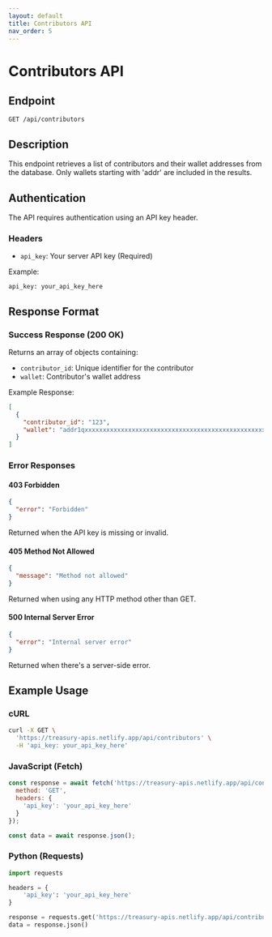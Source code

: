 ```yaml
---
layout: default
title: Contributors API
nav_order: 5
---
```


# Contributors API

## Endpoint
```
GET /api/contributors
```

## Description
This endpoint retrieves a list of contributors and their wallet addresses from the database. Only wallets starting with 'addr' are included in the results.

## Authentication
The API requires authentication using an API key header.

### Headers
- `api_key`: Your server API key (Required)

Example:
```
api_key: your_api_key_here
```

## Response Format

### Success Response (200 OK)
Returns an array of objects containing:
- `contributor_id`: Unique identifier for the contributor
- `wallet`: Contributor's wallet address

Example Response:
```json
[
  {
    "contributor_id": "123",
    "wallet": "addr1qxxxxxxxxxxxxxxxxxxxxxxxxxxxxxxxxxxxxxxxxxxxxxxxxxxxxxxxxxxx"
  }
]
```

### Error Responses

#### 403 Forbidden
```json
{
  "error": "Forbidden"
}
```
Returned when the API key is missing or invalid.

#### 405 Method Not Allowed
```json
{
  "message": "Method not allowed"
}
```
Returned when using any HTTP method other than GET.

#### 500 Internal Server Error
```json
{
  "error": "Internal server error"
}
```
Returned when there's a server-side error.

## Example Usage

### cURL
```bash
curl -X GET \
  'https://treasury-apis.netlify.app/api/contributors' \
  -H 'api_key: your_api_key_here'
```

### JavaScript (Fetch)
```javascript
const response = await fetch('https://treasury-apis.netlify.app/api/contributors', {
  method: 'GET',
  headers: {
    'api_key': 'your_api_key_here'
  }
});

const data = await response.json();
```

### Python (Requests)
```python
import requests

headers = {
    'api_key': 'your_api_key_here'
}

response = requests.get('https://treasury-apis.netlify.app/api/contributors', headers=headers)
data = response.json()
```